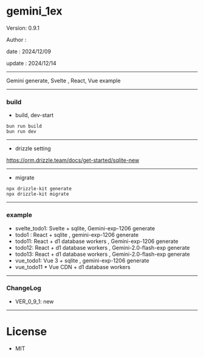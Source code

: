 ﻿# gemini_1ex

 Version: 0.9.1

 Author :
 
 date : 2024/12/09

 update : 2024/12/14

***

Gemini generate, Svelte , React, Vue example

***
### build

* build, dev-start

```
bun run build
bun run dev
```
***
* drizzle setting

https://orm.drizzle.team/docs/get-started/sqlite-new

***
* migrate
```
npx drizzle-kit generate
npx drizzle-kit migrate
```

***
### example

* svelte_todo1: Svelte + sqlite, Gemini-exp-1206 generate
* todo1 : React + sqlite , gemini-exp-1206 generate
* todo11: React + d1 database workers , Gemini-exp-1206 generate
* todo12: React + d1 database workers , Gemini-2.0-flash-exp generate
* todo13: React + d1 database workers , Gemini-2.0-flash-exp generate
* vue_todo1: Vue 3 + sqlite , gemini-exp-1206 generate
* vue_todo11 * Vue CDN + d1 database workers

***
### ChangeLog

* VER_0_9_1: new

*** 
# License

* MIT

